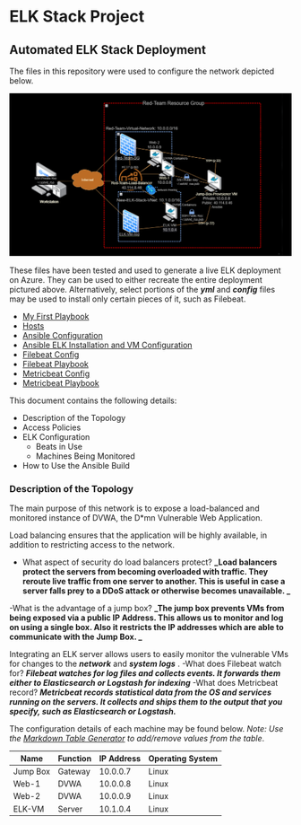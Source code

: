 # ELK Stack Project
## Automated ELK Stack Deployment
The files in this repository were used to configure the network depicted below.

![Network Diagram](https://github.com/GanemRahman/ELK_Stack_Project/blob/main/Network_Diagram.png)

These files have been tested and used to generate a live ELK deployment on Azure. They can be used to either recreate the entire deployment pictured above. Alternatively, select portions of the **_yml_** and **_config_** files may be used to install only certain pieces of it, such as Filebeat.

* [My First Playbook](https://github.com/GanemRahman/ELK_Stack_Project/blob/main/pentest.yml "My First Playbook")
* [Hosts](https://github.com/GanemRahman/ELK_Stack_Project/blob/main/hosts.yml "Hosts File")
* [Ansible Configuration](https://github.com/GanemRahman/ELK_Stack_Project/blob/main/ansible.cfg "Ansible Configuration File")
* [Ansible ELK Installation and VM Configuration](https://github.com/GanemRahman/ELK_Stack_Project/blob/main/install-elk.yml "ELK Installation and VM Configuration file")
* [Filebeat Config](https://github.com/GanemRahman/ELK_Stack_Project/blob/main/filebeat-config.yml "Filebeat Configuration File")
* [Filebeat Playbook](https://github.com/GanemRahman/ELK_Stack_Project/blob/main/filebeat-playbook.yml "Filebeat Playbook")
* [Metricbeat Config](https://github.com/GanemRahman/ELK_Stack_Project/blob/main/metricbeat-config.yml "Metricbeat Configuration File")
* [Metricbeat Playbook](https://github.com/GanemRahman/ELK_Stack_Project/blob/main/metricbeat-playbook.yml "Metricbeat Playbook")

This document contains the following details:
- Description of the Topology
- Access Policies
- ELK Configuration
  - Beats in Use
  - Machines Being Monitored
- How to Use the Ansible Build


### Description of the Topology

The main purpose of this network is to expose a load-balanced and monitored instance of DVWA, the D*mn Vulnerable Web Application.

Load balancing ensures that the application will be highly available, in addition to restricting access to the network.
- What aspect of security do load balancers protect? 
  **_Load balancers protect the servers from becoming overloaded with traffic. They reroute live traffic from one server to another. This is useful in case a server falls prey to a DDoS attack or otherwise becomes unavailable. _**

-What is the advantage of a jump box?
 **_The jump box prevents VMs from being exposed via a public IP Address. This allows us to monitor and log on using a single box. Also it restricts the IP addresses which are able to communicate with the Jump Box. _**

Integrating an ELK server allows users to easily monitor the vulnerable VMs for changes to the **_network_** and **_system logs_** .
-What does Filebeat watch for?
  **_Filebeat watches for log files and collects events. It forwards them either to Elasticsearch or Logstash for indexing_**
-What does Metricbeat record?
  **_Metricbeat records statistical data from the OS and services running on the servers. It collects and ships them to the output that you specify, such as Elasticsearch or Logstash._**

The configuration details of each machine may be found below.
_Note: Use the [Markdown Table Generator](http://www.tablesgenerator.com/markdown_tables) to add/remove values from the table_.

| Name       | Function | IP Address | Operating System |
|------------|----------|------------|------------------|
| Jump Box   | Gateway  | 10.0.0.7   | Linux            |
| Web-1      |  DVWA    | 10.0.0.8   | Linux            |
| Web-2      |  DVWA    | 10.0.0.9   | Linux            |
| ELK-VM     | Server   | 10.1.0.4   | Linux            |
